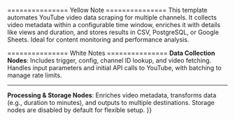 =============== Yellow Note ===============
This template automates YouTube video data scraping for multiple channels. It collects video metadata within a configurable time window, enriches it with details like views and duration, and stores results in CSV, PostgreSQL, or Google Sheets. Ideal for content monitoring and performance analysis.

=============== White Notes ===============
**Data Collection Nodes**: Includes trigger, config, channel ID lookup, and video fetching. Handles input parameters and initial API calls to YouTube, with batching to manage rate limits.

-------------------------------------------
**Processing & Storage Nodes**: Enriches video metadata, transforms data (e.g., duration to minutes), and outputs to multiple destinations. Storage nodes are disabled by default for flexible setup.
  }}